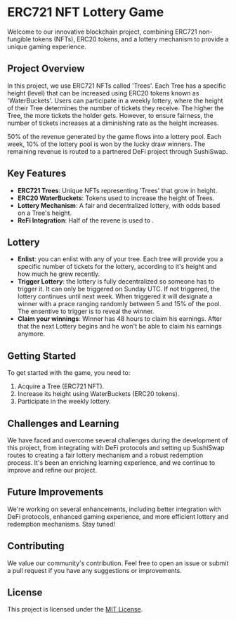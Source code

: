 # ERC721 NFT Lottery Game

Welcome to our innovative blockchain project, combining ERC721 non-fungible tokens (NFTs), ERC20 tokens, and a lottery mechanism to provide a unique gaming experience.

## Project Overview

In this project, we use ERC721 NFTs called 'Trees'. Each Tree has a specific height (level) that can be increased using ERC20 tokens known as 'WaterBuckets'. Users can participate in a weekly lottery, where the height of their Tree determines the number of tickets they receive. The higher the Tree, the more tickets the holder gets. However, to ensure fairness, the number of tickets increases at a diminishing rate as the height increases.

50% of the revenue generated by the game flows into a lottery pool. Each week, 10% of the lottery pool is won by the lucky draw winners. The remaining revenue is routed to a partnered DeFi project through SushiSwap.

## Key Features

- **ERC721 Trees**: Unique NFTs representing 'Trees' that grow in height.
- **ERC20 WaterBuckets**: Tokens used to increase the height of Trees.
- **Lottery Mechanism**: A fair and decentralized lottery, with odds based on a Tree's height.
- **ReFi Integration**: Half of the revene is used to .

## Lottery

- **Enlist**: you can enlist with any of your tree. Each tree will provide you a specific number of tickets for the lottery, according to it's height and how much he grew recently.
- **Trigger Lottery**: the lottery is fully decentralized so someone has to trigger it. It can only be triggered on Sunday UTC. If not triggered, the lottery continues until next week. When triggered it will designate a winner with a prace ranging randomly between 5 and 15% of the pool. The ensentive to trigger is to reveal the winner.
- **Claim your winnings**: Winner has 48 hours to claim his earnings. After that the next Lottery begins and he won't be able to claim his earnings anymore.

## Getting Started

To get started with the game, you need to:

1. Acquire a Tree (ERC721 NFT).
2. Increase its height using WaterBuckets (ERC20 tokens).
3. Participate in the weekly lottery.

## Challenges and Learning

We have faced and overcome several challenges during the development of this project, from integrating with DeFi protocols and setting up SushiSwap routes to creating a fair lottery mechanism and a robust redemption process. It's been an enriching learning experience, and we continue to improve and refine our project.

## Future Improvements

We're working on several enhancements, including better integration with DeFi protocols, enhanced gaming experience, and more efficient lottery and redemption mechanisms. Stay tuned!

## Contributing

We value our community's contribution. Feel free to open an issue or submit a pull request if you have any suggestions or improvements.

## License

This project is licensed under the [MIT License](LICENSE).
